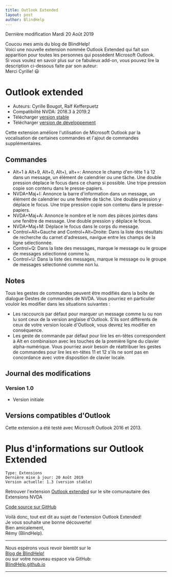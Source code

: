 ```yaml
---
title: Outlook Extended
layout: post
author: BlindHelp
---
```


<footer>Dernière modification Mardi 20 Août 2019</footer>


Coucou mes amis du blog de BlindHelp!               
Voici une nouvelle extension nommée Outlook Extended qui fait son apparition pour toutes les personnes qui possèdent Microsoft Outlook.                  
Si vous voulez en savoir plus sur ce fabuleux add-on, vous pouvez lire la description ci-dessous faite par son auteur:                
Merci Cyrille! 😃                

# Outlook extended

* Auteurs: Cyrille Bougot, Ralf Kefferpuetz
* Compatibilité NVDA: 2018.3 à 2019.2
* Télécharger [version stable][1]
* Télécharger [version de développement][2]

Cette extension améliore l'utilisation de Microsoft Outlook par la vocalisation de certaines commandes et l'ajout de commandes supplémentaires.

## Commandes

* Alt+1 à Alt+9, Alt+0, Alt+), alt+=: Annonce le champ d'en-tête 1 à 12 dans un message, un élément de calendrier ou une tâche. Une double pression déplace le focus dans ce champ si possible. Une tripe pression copie son contenu dans le presse-papiers.
* NVDA+Maj+I: Annonce la barre d'information dans un message, un élément de calendrier ou une fenêtre de tâche. Une double pression y déplace le focus. Une tripe pression copie son contenu dans le presse-papiers.
* NVDA+Maj+A: Annonce le nombre et le nom des pièces jointes dans une fenêtre de message. Une double pression y déplace le focus.
* NVDA+Maj+M: Déplace le focus dans le corps du message.
* Control+Alt+Gauche and Control+Alt+Droite: Dans la liste des résultats de recherche du carnet d'adresses, navigue entre les champs de la ligne sélectionnée.
* Control+Q: Dans la liste des messages, marque le message ou le groupe de messages sélectionné comme lu.
* Control+U: Dans la liste des messages, marque le message ou le groupe de messages sélectionné comme non lu.

## Notes

Tous les gestes de commandes peuvent être modifiés dans la boîte de dialogue Gestes de commandes de NVDA. Vous pourriez en particulier vouloir les modifier dans les situations suivantes :

* Les raccourcis par défaut pour marquer un message comme lu ou non lu sont ceux de la version anglaise d'Outlook. S'ils sont différents de ceux de votre version locale d'Outlook, vous devrez les modifier en conséquence.
*   Les geste de commande par défaut pour lire les en-têtes correspondent à Alt en combinaison avec les touches de la première ligne du clavier alpha-numérique. Vous pourriez avoir besoin de réattribuer les gestes de commandes pour lire les en-têtes 11 et 12 s'ils ne sont pas en concordance avec votre disposition de clavier locale.

## Journal des modifications

### Version 1.0

* Version initiale

## Versions compatibles d'Outlook

Cette extension a été testé avec Microsoft Outlook 2016 et 2013.

[1]: https://addons.nvda-project.org/files/get.php?file=outlookextended

[2]: https://addons.nvda-project.org/files/get.php?file=outlookextended-dev

# Plus d'informations sur Outlook Extended

    Type: Extensions
    Dernière mise à jour: 20 Août 2019
    Version actuelle: 1.3 (version stable)

Retrouver l'extension [Outlook extended](https://addons.nvda-project.org/addons/outlookExtended.fr.html) sur le site comunautaire des Extensions NVDA             

[Code source sur GitHub](https://github.com/CyrilleB79/OutlookExtended)             

Voilà donc,  tout est dit au sujet de l'extension Outlook Extended!                
Je vous souhaite une bonne découverte!         
Bien amicalement,              
Rémy (BlindHelp).

---

Nous espérons vous revoir bientôt sur le      
[Blog de BlindHelp!](http://blindhelp.blogspot.fr/)                    
ou sur  votre nouveau espace via GitHub:                     
[BlindHelp.github.io](https://blindhelp.github.io)                    

---